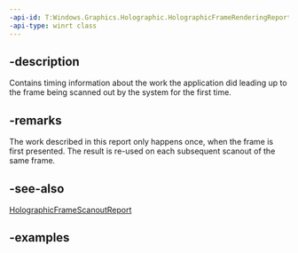 ```yaml
---
-api-id: T:Windows.Graphics.Holographic.HolographicFrameRenderingReport
-api-type: winrt class
---
```


## -description

Contains timing information about the work the application did leading up to the frame being scanned out by the system for the first time. 

## -remarks

The work described in this report only happens once, when the frame is first presented. The result is re-used on each subsequent scanout of the same frame.

## -see-also

[HolographicFrameScanoutReport](holographicframescanoutreport_renderingreport.md)

## -examples

